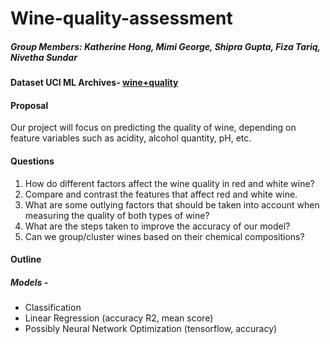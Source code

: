 # Wine-quality-assessment

##### Group Members: Katherine Hong, Mimi George, Shipra Gupta, Fiza Tariq, Nivetha Sundar

#### Dataset UCI ML Archives- [wine+quality](https://archive.ics.uci.edu/dataset/186/wine+quality)

#### Proposal

Our project will focus on predicting the quality of wine, depending on feature variables such as acidity, alcohol quantity, pH, etc. 

#### Questions
1. How do different factors affect the wine quality in red and white wine?
2. Compare and contrast the features that affect red and white wine.
3. What are some outlying factors that should be taken into account when measuring the quality of both types of wine?
4. What are the steps taken to improve the accuracy of our model?
5. Can we group/cluster wines based on their chemical compositions? 

#### Outline
##### Models - 
* Classification
* Linear Regression (accuracy R2, mean score)
* Possibly Neural Network Optimization (tensorflow, accuracy)
